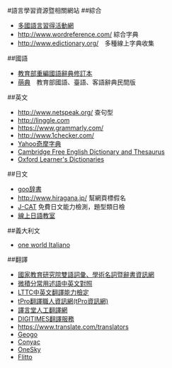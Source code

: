 #語言學習資源暨相關網站
##綜合
* [多國語言習得活動網](http://polyglot.tw)
* <http://www.wordreference.com/> 綜合字典
* <http://www.edictionary.org/>　多種線上字典收集

##國語
* [教育部重編國語辭典修訂本](http://dict.revised.moe.edu.tw/cbdic/index.html)
* [萌典](https://www.moedict.tw/)　教育部國語、臺語、客語辭典民間版

##英文
* <http://www.netspeak.org/> 查句型
* <http://linggle.com>
* <https://www.grammarly.com/>
* <http://www.1checker.com/>
* [Yahoo奇摩字典](https://tw.dictionary.yahoo.com/)
* [Cambridge Free English Dictionary and Thesaurus](http://dictionary.cambridge.org/)
* [Oxford Learner's Dictionaries](http://www.oxfordlearnersdictionaries.com/)

##日文
* [goo辞書](http://dictionary.goo.ne.jp/)
* <http://www.hiragana.jp/> 幫網頁標假名
* [J-CAT](http://www.j-cat.org/) 免費日文能力檢測，題型類日檢
* [線上日語教室](http://www.linguist.com.tw/JAPClass/)

##義大利文
* [one world Italiano](http://www.oneworlditaliano.com/)

##翻譯
* [國家教育研究院雙語詞彙、學術名詞暨辭書資訊網](http://terms.naer.edu.tw/)
* [微積分常用述語中英文對照](http://calculus.nctu.edu.tw/resource/riki.php?id=letter-Chinese&CID=4)
* [LTTC中英文翻譯能力檢定](https://www.lttc.ntu.edu.tw/tran_news.aspx)
* [tPro翻譯職人資訊網(tPro資訊網)](http://www.tpro.ebiz.tw/index.php)
* [譯言堂人工翻譯網](http://www.mytrans.com.tw/TChBpTranslate/)
* [DIGITIMES翻譯服務](http://transproject.digitimes.com/)
* <https://www.translate.com/translators>
* [Geogo](http://gengo.com/)
* [Conyac](https://conyac.cc/zh-tw/translators)
* [OneSky](https://translator.oneskyapp.com/sign-up)
* [Flitto](https://www.flitto.com)